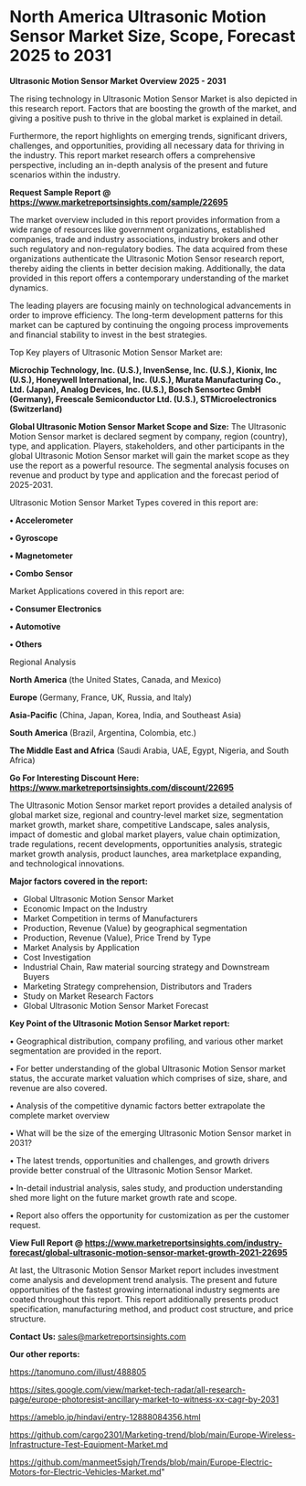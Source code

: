 # North America Ultrasonic Motion Sensor Market Size, Scope, Forecast 2025 to 2031

<Strong> Ultrasonic Motion Sensor Market Overview 2025 - 2031</strong>

The rising technology in Ultrasonic Motion Sensor Market is also depicted in this research report. Factors that are boosting the growth of the market, and giving a positive push to thrive in the global market is explained in detail.

Furthermore, the report highlights on emerging trends, significant drivers, challenges, and opportunities, providing all necessary data for thriving in the industry. This report market research offers a comprehensive perspective, including an in-depth analysis of the present and future scenarios within the industry.

<strong>Request Sample Report @ <a href=https://www.marketreportsinsights.com/sample/22695>https://www.marketreportsinsights.com/sample/22695</a></strong>

The market overview included in this report provides information from a wide range of resources like government organizations, established companies, trade and industry associations, industry brokers and other such regulatory and non-regulatory bodies. The data acquired from these organizations authenticate the Ultrasonic Motion Sensor research report, thereby aiding the clients in better decision making. Additionally, the data provided in this report offers a contemporary understanding of the market dynamics.

The leading players are focusing mainly on technological advancements in order to improve efficiency. The long-term development patterns for this market can be captured by continuing the ongoing process improvements and financial stability to invest in the best strategies.

Top Key players of Ultrasonic Motion Sensor Market are:

<strong>Microchip Technology, Inc. (U.S.), InvenSense, Inc. (U.S.), Kionix, Inc (U.S.), Honeywell International, Inc. (U.S.), Murata Manufacturing Co., Ltd. (Japan), Analog Devices, Inc. (U.S.), Bosch Sensortec GmbH (Germany), Freescale Semiconductor Ltd. (U.S.), STMicroelectronics (Switzerland)</strong>

<strong><b>Global Ultrasonic Motion Sensor Market Scope and Size:</b></strong>
The Ultrasonic Motion Sensor market is declared segment by company, region (country), type, and application. Players, stakeholders, and other participants in the global Ultrasonic Motion Sensor market will gain the market scope as they use the report as a powerful resource. The segmental analysis focuses on revenue and product by type and application and the forecast period of 2025-2031.

Ultrasonic Motion Sensor Market Types covered in this report are:

<strong>• Accelerometer

• Gyroscope

• Magnetometer

• Combo Sensor</strong>

Market Applications covered in this report are:

<strong>• Consumer Electronics

• Automotive

• Others</strong> 

Regional Analysis

<strong>North America</strong> (the United States, Canada, and Mexico)

<strong>Europe</strong> (Germany, France, UK, Russia, and Italy)

<strong>Asia-Pacific</strong> (China, Japan, Korea, India, and Southeast Asia)

<strong>South America</strong> (Brazil, Argentina, Colombia, etc.)

<strong>The Middle East and Africa</strong> (Saudi Arabia, UAE, Egypt, Nigeria, and South Africa)

<strong>Go For Interesting Discount Here: <a href=https://www.marketreportsinsights.com/discount/22695>https://www.marketreportsinsights.com/discount/22695</a></strong>

The Ultrasonic Motion Sensor market report provides a detailed analysis of global market size, regional and country-level market size, segmentation market growth, market share, competitive Landscape, sales analysis, impact of domestic and global market players, value chain optimization, trade regulations, recent developments, opportunities analysis, strategic market growth analysis, product launches, area marketplace expanding, and technological innovations.

<strong><b>Major factors covered in the report:</b></strong>
<ul>
  <li>Global Ultrasonic Motion Sensor Market </li>
  <li>Economic Impact on the Industry</li>
  <li>Market Competition in terms of Manufacturers</li>
  <li>Production, Revenue (Value) by geographical segmentation</li>
  <li>Production, Revenue (Value), Price Trend by Type</li>
  <li>Market Analysis by Application</li>
  <li>Cost Investigation</li>
  <li>Industrial Chain, Raw material sourcing strategy and Downstream Buyers</li>
  <li>Marketing Strategy comprehension, Distributors and Traders</li>
  <li>Study on Market Research Factors</li>
  <li>Global Ultrasonic Motion Sensor Market Forecast</li>
</ul>

<strong><b>Key Point of the Ultrasonic Motion Sensor Market report:</b></strong>

• Geographical distribution, company profiling, and various other market segmentation are provided in the report.

• For better understanding of the global Ultrasonic Motion Sensor market status, the accurate market valuation which comprises of size, share, and revenue are also covered.

• Analysis of the competitive dynamic factors better extrapolate the complete market overview

• What will be the size of the emerging Ultrasonic Motion Sensor market in 2031?

• The latest trends, opportunities and challenges, and growth drivers provide better construal of the Ultrasonic Motion Sensor Market.

• In-detail industrial analysis, sales study, and production understanding shed more light on the future market growth rate and scope.

• Report also offers the opportunity for customization as per the customer request.

<strong><b>View Full Report @ <a href=https://www.marketreportsinsights.com/industry-forecast/global-ultrasonic-motion-sensor-market-growth-2021-22695>https://www.marketreportsinsights.com/industry-forecast/global-ultrasonic-motion-sensor-market-growth-2021-22695</a></b></strong>


At last, the Ultrasonic Motion Sensor Market report includes investment come analysis and development trend analysis. The present and future opportunities of the fastest growing international industry segments are coated throughout this report. This report additionally presents product specification, manufacturing method, and product cost structure, and price structure.

<strong>Contact Us:</strong>
sales@marketreportsinsights.com

<strong>Our other reports:</strong>

<a href=https://tanomuno.com/illust/488805>https://tanomuno.com/illust/488805</a>

<a href=https://sites.google.com/view/market-tech-radar/all-research-page/europe-photoresist-ancillary-market-to-witness-xx-cagr-by-2031>https://sites.google.com/view/market-tech-radar/all-research-page/europe-photoresist-ancillary-market-to-witness-xx-cagr-by-2031</a>

<a href=https://ameblo.jp/hindavi/entry-12888084356.html>https://ameblo.jp/hindavi/entry-12888084356.html</a>

<a href=https://github.com/cargo2301/Marketing-trend/blob/main/Europe-Wireless-Infrastructure-Test-Equipment-Market.md>https://github.com/cargo2301/Marketing-trend/blob/main/Europe-Wireless-Infrastructure-Test-Equipment-Market.md</a>

<a href=https://github.com/manmeet5sigh/Trends/blob/main/Europe-Electric-Motors-for-Electric-Vehicles-Market.md>https://github.com/manmeet5sigh/Trends/blob/main/Europe-Electric-Motors-for-Electric-Vehicles-Market.md</a>"
